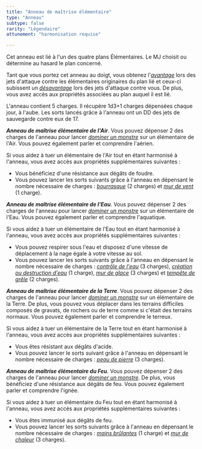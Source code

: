 ```yaml
---
title: "Anneau de maîtrise élémentaire"
type: "Anneau"
subtype: false
rarity: "Légendaire"
attunement: "harmonisation requise"

---
```

Cet anneau est lié à l'un des quatre plans Élémentaires. Le MJ choisit ou détermine au hasard le plan concerné.

Tant que vous portez cet anneau au doigt, vous obtenez l'[_avantage_](/utiliser-les-caracteristiques/#avantage-et-desavantage) lors des jets d'attaque contre les élémentaires originaires du plan lié et ceux-ci subissent un [_désavantage_](/utiliser-les-caracteristiques/#avantage-et-desavantage) lors des jets d'attaque contre vous. De plus, vous avez accès aux propriétés associées au plan auquel il est lié.

L'anneau contient 5 charges. Il récupère 1d3+1 charges dépensées chaque jour, à l'aube. Les sorts lancés grâce à l'anneau ont un DD des jets de sauvegarde contre eux de 17.

_**Anneau de maîtrise élémentaire de l'Air**_. Vous pouvez dépenser 2 des charges de l'anneau pour lancer [_dominer un monstre_](/grimoire/dominer-un-monstre/) sur un élémentaire de l'Air.  Vous pouvez également parler et comprendre l'aérien.

Si vous aidez à tuer un élémentaire de l'Air tout en étant harmonisé à l'anneau, vous avez accès aux propriétés supplémentaires suivantes :
* Vous bénéficiez d'une résistance aux dégâts de foudre.
* Vous pouvez lancer les sorts suivants grâce à l'anneau en dépensant le nombre nécessaire de charges : [_bourrasque_](/grimoire/bourrasque/) (2 charges) et [_mur de vent_](/grimoire/mur-de-vent/) (1 charge).

_**Anneau de maîtrise élémentaire de l'Eau**_. Vous pouvez dépenser 2 des charges de l'anneau pour lancer [_dominer un monstre_](/grimoire/dominer-un-monstre/) sur un élémentaire de l'Eau. Vous pouvez également parler et comprendre l'aquatique.

Si vous aidez à tuer un élémentaire de l'Eau tout en étant harmonisé à l'anneau, vous avez accès aux propriétés supplémentaires suivantes :
* Vous pouvez respirer sous l'eau et disposez d'une vitesse de déplacement à la nage égale à votre vitesse au sol.
* Vous pouvez lancer les sorts suivants grâce à l'anneau en dépensant le nombre nécessaire de charges : [_contrôle de l'eau_](/grimoire/controle-de-l-eau/) (3 charges), [_création ou destruction d'eau_](/grimoire/creation-ou-destruction-d-eau/) (1 charge), [_mur de glace_](/grimoire/mur-de-glace/) (3 charges) et [_tempête de grêle_](/grimoire/tempete-de-grele/) (2 charges).

_**Anneau de maîtrise élémentaire de la Terre**_. Vous pouvez dépenser 2 des charges de l'anneau pour lancer [_dominer un monstre_](/grimoire/dominer-un-monstre/) sur un élémentaire de la Terre. De plus, vous pouvez vous déplacer dans les terrains difficiles composés de gravats, de rochers ou de terre comme si c'était des terrains normaux. Vous pouvez également parler et comprendre le terreux.

Si vous aidez à tuer un élémentaire de la Terre tout en étant harmonisé à l'anneau, vous avez accès aux propriétés supplémentaires suivantes :
* Vous êtes résistant aux dégâts d'acide.
* Vous pouvez lancer le sorts suivant grâce à l'anneau en dépensant le nombre nécessaire de charges :  [_peau de pierre_](/grimoire/peau-de-pierre/) (3 charges).

_**Anneau de maîtrise élémentaire du Feu**_. Vous pouvez dépenser 2 des charges de l'anneau pour lancer [_dominer un monstre_](/grimoire/dominer-un-monstre/). De plus, vous bénéficiez d'une résistance aux dégâts de feu. Vous pouvez également parler et comprendre l'ignée.

Si vous aidez à tuer un élémentaire du Feu tout en étant harmonisé à l'anneau, vous avez accès aux propriétés supplémentaires suivantes :
* Vous êtes immunisé aux dégâts de feu.
* Vous pouvez lancer les sorts suivants grâce à l'anneau en dépensant le nombre nécessaire de charges : [_mains brûlantes_](/grimoire/mains-brulantes/) (1 charge) et [_mur de chaleur_](/grimoire/mur-de-chaleur/) (3 charges).
